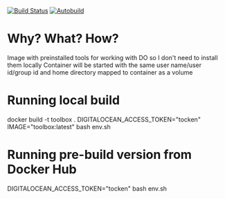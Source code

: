 [![Build Status](https://api.travis-ci.org/Andrey9kin/digitalocean-toolbox.svg?branch=master)](https://travis-ci.org/Andrey9kin/digitalocean-toolbox.)
[![Autobuild](https://img.shields.io/docker/automated/jrottenberg/ffmpeg.svg)](https://hub.docker.com/r/andrey9kin/digitalocean-toolbox./)

# Why? What? How?
Image with preinstalled tools for working with DO so I don't need to install them locally
Container will be started with the same user name/user id/group id and home directory mapped to container as a volume

# Running local build
docker build -t toolbox .
DIGITALOCEAN_ACCESS_TOKEN="tocken" IMAGE="toolbox:latest" bash env.sh

# Running pre-build version from Docker Hub
DIGITALOCEAN_ACCESS_TOKEN="tocken" bash env.sh
